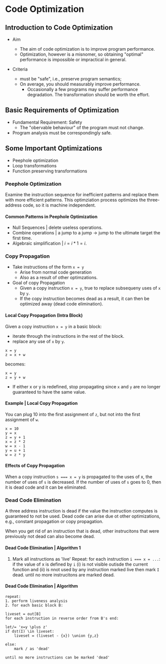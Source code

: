 # Code Optimization

## Introduction to Code Optimization

- Aim

  - The aim of code optimization is to improve program performance.
  - Optimization, however is a misnomer, so obtaining "optimal" performance is
    impossible or impractical in general.

- Criteria
  - must be "safe", i.e., preserve program semantics;
  - On average, you should measurably improve performance.
    - Occasionally a few programs may suffer performance degradation. The
      transformation should be worth the effort.

## Basic Requirements of Optimization

- Fundamental Requirement: Safety
  - The "obervable behaviour" of the program must not change.
- Program analysis must be correspondingly safe.

## Some Important Optimizations

- Peephole optimization
- Loop transformations
- Function preserving transformations

### Peephole Optimization

Examine the instruction sequence for inefficient patterns and replace them with
more efficient patterns. This optimziation process optimizes the three-address
code, so it is machine independent.

#### Common Patterns in Peephole Optimization

- Null Sequences | delete useless operations.
- Combine operations | a jump to a jump -> jump to the ultimate target the first time.
- Algebraic simplification | $i = i * 1 = i$.

### Copy Propagation

- Take instructions of the form `x = y`
  - Arise from normal code generation
  - Also as a result of other optimzations.
- Goal of copy Propagation
  - Given a copy instruction `x = y`, true to replace subsequeny uses of `x` by
    `y`.
  - If the copy instruction becomes dead as a result, it can then be optimized
    away (dead code elimination).

#### Local Copy Propagation (Intra Block)

Given a copy instruction `x = y` in a basic block:

- iterate through the instructions in the rest of the block.
- replace any use of `x` by `y`.

```
x = y
z = x + w
```

becomes:

```
x = y
z = y + w
```

- If either x or y is redefined, stop propagating since `x` and `y` are no
  longer guaranteed to have the same value.

#### Example | Local Copy Propagation

You can plug 10 into the first assignment of `z`, but not into the first
assignment of `w`.

```
x = 10
y = x
z = y + 1
x = z * 2
w = x - 1
y = u + 1
w = z * y
```

#### Effects of Copy Propagation

When a copy instruction `s === x = y` is propagated to the uses of x, the number
of uses of `s` is decreased. If the number of uses of `s` goes to 0, then it is
dead code and it can be eliminated.

### Dead Code Elimination

A three address instruction is dead if the value the instruction computes is
guaranteed to not be used. Dead code can arise due ot other optimizations, e.g.,
constant propagation or copy propagation.

When you get rid of an instruction that is dead, other instrucitons that were
previously not dead can also become dead.

#### Dead Code Elimination | Algorithm 1

1. Mark all instructions as 'live' Repeat: for each instruction `i === x = ...`:
   if the value of x is defined by `i` (i) is not visible outisde the current
   function and (ii) is nnot used by any instruction marked live then mark `I`
   dead. until no more instrucitons are marked dead.

#### Dead Code Elimination | Algorithm

```
repeat:
1. perform liveness analysis
2. for each basic block B:

liveset = out[B]
for each instruction in reverse order from B's end:

let/= 'x=y \plus z'
if dst(I) \in liveset:
    liveset = (liveset - {x}) \union {y,z}

else:
    mark / as 'dead'

until no more instructions can be marked 'dead'
```






















